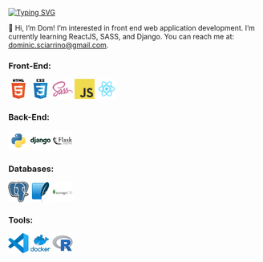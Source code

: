[![Typing SVG](https://readme-typing-svg.herokuapp.com?multiline=true&width=500&lines=Dom%20Sciarrino%3A%20Frontend%20Web%20Developer++++++++++)](https://git.io/typing-svg)

👋 Hi, I’m Dom! I’m interested in front end web application development. I’m currently learning ReactJS, SASS, and Django. You can reach me at: dominic.sciarrino@gmail.com.

<h3 align="left">Front-End:</h3>

<code><img src="https://raw.githubusercontent.com/devicons/devicon/master/icons/html5/html5-original-wordmark.svg" alt="html5" width="40" height="40"/></code>
<code><img src="https://raw.githubusercontent.com/devicons/devicon/master/icons/css3/css3-original-wordmark.svg" alt="css3" width="40" height="40"/></code>
<code><img src="https://github.com/github/explore/blob/5fb7090e81b4a51ac3118180147bb4542c1d7eaf/topics/sass/sass.png" alt="sass" width="40" height="40"/></code>
<code><img src="https://github.com/github/explore/blob/5fb7090e81b4a51ac3118180147bb4542c1d7eaf/topics/javascript/javascript.png" alt="javascript" width="40" height="40"></code>
<code><img src="https://github.com/github/explore/blob/5fb7090e81b4a51ac3118180147bb4542c1d7eaf/topics/react/react.png" alt="react" width="40" height="40"></code>

<h3 align="left">Back-End:</h3>

<code><img src="https://github.com/github/explore/blob/5fb7090e81b4a51ac3118180147bb4542c1d7eaf/topics/python/python.png" alt="python" width="40" height="40"></code>
<code><img src="https://github.com/github/explore/blob/5fb7090e81b4a51ac3118180147bb4542c1d7eaf/topics/django/django.png" height="40" weight="40" alt="django"></code>
<code><img src="https://github.com/github/explore/blob/5fb7090e81b4a51ac3118180147bb4542c1d7eaf/topics/flask/flask.png" height="40" weight="40" alt="flask"></code>

<h3 align="left">Databases:</h3>
<code><img src="https://github.com/github/explore/blob/5fb7090e81b4a51ac3118180147bb4542c1d7eaf/topics/postgresql/postgresql.png" height="40" weight="40" alt="postgres"></code>
<code><img src="https://github.com/github/explore/blob/5fb7090e81b4a51ac3118180147bb4542c1d7eaf/topics/sqlite/sqlite.png" height="40" weight="40" alt="sqlite"></code>
<code><img src="https://github.com/github/explore/blob/5fb7090e81b4a51ac3118180147bb4542c1d7eaf/topics/mongodb/mongodb.png" height="40" weight="40" alt="mongodb"></code>

<h3 align="left">Tools:</h3>

<code><img src="https://github.com/github/explore/blob/5fb7090e81b4a51ac3118180147bb4542c1d7eaf/topics/visual-studio-code/visual-studio-code.png" height="40" weight="40" alt="vs-code"></code>
<code><img src="https://github.com/github/explore/blob/5fb7090e81b4a51ac3118180147bb4542c1d7eaf/topics/docker/docker.png" height="40" weight="40" alt="docker"></code>
<code><img src="https://github.com/github/explore/blob/5fb7090e81b4a51ac3118180147bb4542c1d7eaf/topics/r/r.png" height="40" weight="40" alt="R"></code>
